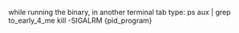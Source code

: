 while running the binary, in another terminal tab type:
ps aux | grep to_early_4_me
kill -SIGALRM {pid_program}
